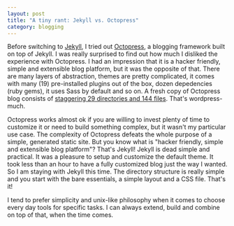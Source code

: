 ```yaml
---
layout: post
title: "A tiny rant: Jekyll vs. Octopress"
category: blogging
---
```


Before switching to [Jekyll](http://jekyllrb.com/), I tried out [Octopress](http://octopress.org/), a blogging framework built on top of Jekyll. I was really surprised to find out how much I disliked the experience with Octopress. I had an impression that it is a hacker friendly, simple and extensible blog platform, but it was the opposite of that. There are many layers of abstraction, themes are pretty complicated, it comes with many (19) pre-installed plugins out of the box, dozen depedencies (ruby gems), it uses Sass by default and so on. A fresh copy of Octopress blog consists of [staggering 29 directories and 144 files](https://gist.github.com/lauris/5ac34dd97b178b073ece). That's wordpress-much. 

<!-- more -->

Octopress works almost ok if you are willing to invest plenty of time to customize it or need to build something complex, but it wasn't my particular use case. The complexity of Octopress defeats the whole purpose of a simple, generated static site. But you know what is "hacker friendly, simple and extensible blog platform"? That's Jekyll! Jekyll is dead simple and practical. It was a pleasure to setup and customize the default theme. It took less than an hour to have a fully customized blog just the way I wanted. So I am staying with Jekyll this time. The directory structure is really simple and you start with the bare essentials, a simple layout and a CSS file. That's it! 

I tend to prefer simplicity and unix-like philosophy when it comes to choose every day tools for specific tasks. I can always extend, build and combine on top of that, when the time comes. 